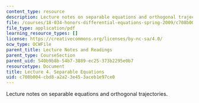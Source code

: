 ```yaml
---
content_type: resource
description: Lecture notes on separable equations and orthogonal trajectories.
file: /courses/18-034-honors-differential-equations-spring-2009/c708b004cbd8a2a23e453aceb1e97ce0_MIT18_034s09_lec04.pdf
file_type: application/pdf
learning_resource_types: []
license: https://creativecommons.org/licenses/by-nc-sa/4.0/
ocw_type: OCWFile
parent_title: Lecture Notes and Readings
parent_type: CourseSection
parent_uid: 540b9b8b-54b7-3889-ec25-373b2295e0b7
resourcetype: Document
title: Lecture 4. Separable Equations
uid: c708b004-cbd8-a2a2-3e45-3aceb1e97ce0
---
```

Lecture notes on separable equations and orthogonal trajectories.